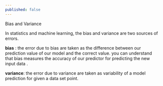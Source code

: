 ```yaml
---
published: false
---
```


<script type="text/javascript" src="http://cdn.mathjax.org/mathjax/latest/MathJax.js?config=default"></script>

Bias and Variance
 
   In statistics and machine learning, the bias and variance are two sources of errors.  
   
  **bias** : the error due to bias are taken as the difference between our      		prediction value of our model and the correct value. you can understand that bias measures the accuracy of our predictor for predicting the new input data .
  
  **variance**: the error due to variance are taken as variability of a model prediction for given a data set point.